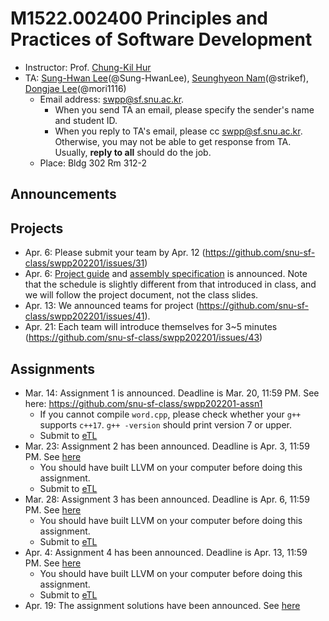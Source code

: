# M1522.002400 Principles and Practices of Software Development

- Instructor: Prof. [Chung-Kil Hur](http://sf.snu.ac.kr/gil.hur)
- TA: [Sung-Hwan Lee](http://sf.snu.ac.kr/sunghwan.lee/)(@Sung-HwanLee), [Seunghyeon Nam](https://sf.snu.ac.kr/seunghyeon.nam/)(@strikef), [Dongjae Lee](https://sf.snu.ac.kr/dongjae.lee/)(@mori1116)
    + Email address: swpp@sf.snu.ac.kr. 
        * When you send TA an email, please specify the sender's name and student ID.  
        * When you reply to TA's email, please cc swpp@sf.snu.ac.kr.
          Otherwise, you may not be able to get response from TA.
          Usually, **reply to all** should do the job.
    + Place: Bldg 302 Rm 312-2

## Announcements 

## Projects

- Apr. 6: Please submit your team by Apr. 12 (https://github.com/snu-sf-class/swpp202201/issues/31)
- Apr. 6: [Project guide](project/project.pdf) and [assembly specification](project/asmspec.pdf) is announced.
Note that the schedule is slightly different from that introduced in class, and we will follow the project document, not the class slides.
- Apr. 13: We announced teams for project (https://github.com/snu-sf-class/swpp202201/issues/41).
- Apr. 21: Each team will introduce themselves for 3~5 minutes (https://github.com/snu-sf-class/swpp202201/issues/43)

## Assignments

- Mar. 14: Assignment 1 is announced. Deadline is Mar. 20, 11:59 PM.
  See here: https://github.com/snu-sf-class/swpp202201-assn1
  - If you cannot compile `word.cpp`, please check whether your `g++` supports `c++17`. `g++ -version` should print version 7 or upper.
  - Submit to [eTL](http://etl.snu.ac.kr/mod/assign/view.php?id=1877255)
- Mar. 23: Assignment 2 has been announced. Deadline is Apr. 3, 11:59 PM.
  See [here](https://github.com/snu-sf-class/swpp202201/tree/master/practice/assignments/assignment-2)
  - You should have built LLVM on your computer before doing this assignment.
  - Submit to [eTL](http://etl.snu.ac.kr/mod/assign/view.php?id=1892528)
- Mar. 28: Assignment 3 has been announced. Deadline is Apr. 6, 11:59 PM.
  See [here](https://github.com/snu-sf-class/swpp202201/tree/master/practice/assignments/assignment-3)
  - You should have built LLVM on your computer before doing this assignment.
  - Submit to [eTL](http://etl.snu.ac.kr/mod/assign/view.php?id=1898667)
- Apr. 4: Assignment 4 has been announced. Deadline is Apr. 13, 11:59 PM.
  See [here](https://github.com/snu-sf-class/swpp202201/tree/master/practice/assignments/assignment-4)
  - You should have built LLVM on your computer before doing this assignment.
  - Submit to [eTL](http://etl.snu.ac.kr/mod/assign/view.php?id=1908717)
- Apr. 19: The assignment solutions have been announced. See [here](https://github.com/snu-sf-class/swpp202201-solutions)
